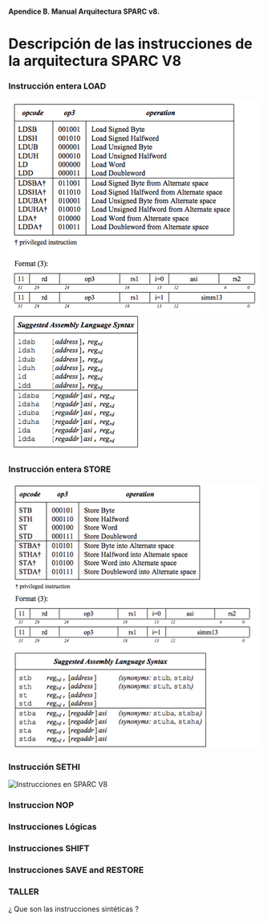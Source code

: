 #### Apendice B. Manual Arquitectura SPARC v8.
# Descripción de las instrucciones de la arquitectura SPARC V8
### Instrucción entera LOAD

![Instrucciones en SPARC V8](./images/InstruccionLOAD.png "Definición de Instrucciones LOAD")
![Instrucciones en SPARC V8](./images/ensambladorLOAD.png "Definición de Instrucciones LOAD")

### Instrucción entera STORE
![Instrucciones en SPARC V8](./images/InstruccionSTORE.png "Definición de Instrucciones store")
### Instrucción SETHI
![Instrucciones en SPARC V8](./images/InstruccionSETHI.png "Definición de Instrucciones SETHI")
### Instruccion NOP
### Instrucciones Lógicas
### Instrucciones SHIFT
### Instrucciones SAVE and RESTORE
### TALLER
¿ Que son las instrucciones sintéticas ?


